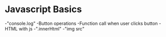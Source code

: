 # Javascript Basics

-"console.log"
-Button operations
-Function call when user clicks button
-HTML with js
-".innerHtml"
-"img src"


